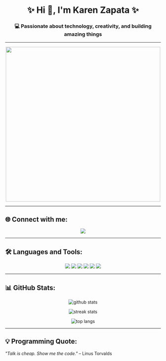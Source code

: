 <h1 align="center">✨ Hi 👋, I'm Karen Zapata ✨</h1>
<h3 align="center">💻 Passionate about technology, creativity, and building amazing things </h3>

---

<p align="center">
  <img src="https://media.giphy.com/media/L1R1tvI9svkIWwpVYr/giphy.gif" width="500"/>
</p>

---

## 🌐 Connect with me:
<p align="center">
  <a href="https://www.instagram.com/karen.zapata11/" target="blank">
    <img src="https://img.shields.io/badge/Instagram-E4405F?style=for-the-badge&logo=instagram&logoColor=white" />
  </a>
</p>

---

## 🛠️ Languages and Tools:
<p align="center"> 
  <img src="https://img.shields.io/badge/Python-3776AB?style=for-the-badge&logo=python&logoColor=white"/>
  <img src="https://img.shields.io/badge/C++-00599C?style=for-the-badge&logo=cplusplus&logoColor=white"/>
  <img src="https://img.shields.io/badge/HTML5-E34F26?style=for-the-badge&logo=html5&logoColor=white"/>
  <img src="https://img.shields.io/badge/CSS3-1572B6?style=for-the-badge&logo=css3&logoColor=white"/>
  <img src="https://img.shields.io/badge/MySQL-4479A1?style=for-the-badge&logo=mysql&logoColor=white"/>
  <img src="https://img.shields.io/badge/Git-F05032?style=for-the-badge&logo=git&logoColor=white"/>
</p>

---

## 📊 GitHub Stats:
<p align="center">
  <img src="https://github-readme-stats.vercel.app/api?username=Karenzdp&show_icons=true&theme=tokyonight" alt="github stats"/>
</p>

<p align="center">
  <img src="https://github-readme-streak-stats.herokuapp.com/?user=Karenzdp&theme=tokyonight" alt="streak stats"/>
</p>

<p align="center">
  <img src="https://github-readme-stats.vercel.app/api/top-langs/?username=Karenzdp&layout=compact&theme=tokyonight" alt="top langs"/>
</p>

---

## 💡 Programming Quote:
_"Talk is cheap. Show me the code."_ – Linus Torvalds
